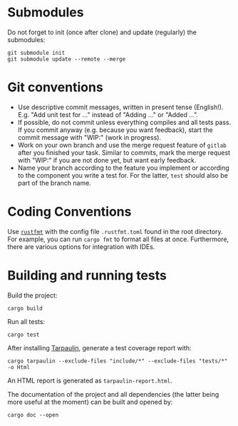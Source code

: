 # Submodules

Do not forget to init (once after clone) and update (regularly) the submodules:

```
git submodule init
git submodule update --remote --merge
```

# Git conventions

- Use descriptive commit messages, written in present tense (English!).
  E.g. "Add unit test for ..." instead of "Adding ..." or "Added ...".
- If possible, do not commit unless everything compiles and all tests pass.
  If you commit anyway (e.g. because you want feedback), start the commit message with "WIP:" (work in progress).
- Work on your own branch and use the merge request feature of `gitlab` after you finished your task.
  Similar to commits, mark the merge request with "WIP:" if you are not done yet, but want early feedback.
- Name your branch according to the feature you implement or according to the component you write a test for.
  For the latter, `test` should also be part of the branch name.

# Coding Conventions

Use [`rustfmt`](https://github.com/rust-lang/rustfmt) with the config file `.rustfmt.toml` found in the root directory.
For example, you can run `cargo fmt` to format all files at once.
Furthermore, there are various options for integration with IDEs.

# Building and running tests

Build the project:
```
cargo build
```

Run all tests:
```
cargo test
```

After installing [Tarpaulin](https://github.com/xd009642/tarpaulin), generate a test coverage report with:
```
cargo tarpaulin --exclude-files "include/*" --exclude-files "tests/*" -o Html
```
An HTML report is generated as `tarpaulin-report.html`.

The documentation of the project and all dependencies (the latter being more useful at the moment) can be built and opened by:
```
cargo doc --open
```